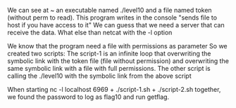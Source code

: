 We can see at ~ an executable named ./level10 and a file named token (without perm to read).
This program writes in the console "sends file to host if you have access to it"
We can guess that we need a server that can receive the data. What else than netcat with the -l option

We know that the program need a file with permissions as parameter
So we created two scripts:
The script-1 is an infinite loop that overwriting the symbolic link with the token file (file without permission) and overwriting the same symbolic link with a file with full permissions.
The other script is calling the ./level10 with the symbolic link from the above script

When starting nc -l localhost 6969 + ./script-1.sh + ./script-2.sh together, we found the password to log as flag10 and run getflag.

